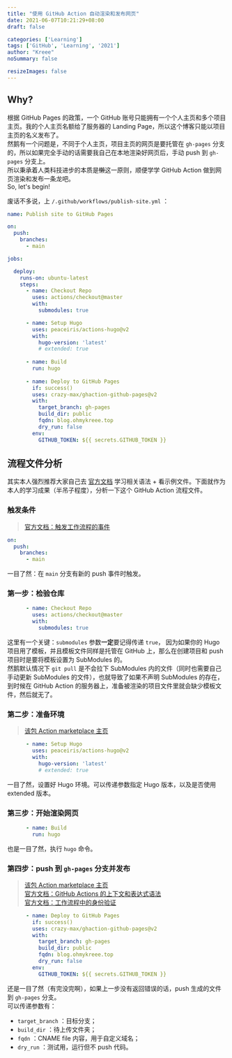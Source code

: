 ```yaml
---
title: "使用 GitHub Action 自动渲染和发布网页"
date: 2021-06-07T10:21:29+08:00
draft: false

categories: ['Learning']
tags: ['GitHub', 'Learning', '2021']
author: "Kreee"
noSummary: false

resizeImages: false
---
```

## Why?
根据 GitHub Pages 的政策，一个 GitHub 账号只能拥有一个个人主页和多个项目主页。我的个人主页名额给了服务器的 Landing Page，所以这个博客只能以项目主页的名义发布了。   
然鹅有一个问题是，不同于个人主页，项目主页的网页是要托管在 `gh-pages` 分支的，所以如果完全手动的话需要我自己在本地渲染好网页后，手动 push 到 `gh-pages` 分支上。   
所以秉承着人类科技进步的本质是~~懒~~这一原则，顺便学学 GitHub Action 做到网页渲染和发布一条龙吧。   
So, let's begin!

<!--more-->

废话不多说，上 `/.github/workflows/publish-site.yml` ：
```yml
name: Publish site to GitHub Pages

on:
  push:
    branches:
      - main

jobs:

  deploy:
    runs-on: ubuntu-latest
    steps:
      - name: Checkout Repo
        uses: actions/checkout@master
        with:
          submodules: true

      - name: Setup Hugo
        uses: peaceiris/actions-hugo@v2
        with:
          hugo-version: 'latest'
          # extended: true
          
      - name: Build
        run: hugo
          
      - name: Deploy to GitHub Pages
        if: success()
        uses: crazy-max/ghaction-github-pages@v2
        with:
          target_branch: gh-pages
          build_dir: public
          fqdn: blog.ohmykreee.top
          dry_run: false
        env:
          GITHUB_TOKEN: ${{ secrets.GITHUB_TOKEN }}
```

## 流程文件分析
其实本人强烈推荐大家自己去 [官方文档](https://docs.github.com/cn/actions) 学习相关语法 + 看示例文件。下面就作为本人的学习成果（半吊子程度），分析一下这个 GitHub Action 流程文件。
### 触发条件
> [官方文档：触发工作流程的事件](https://docs.github.com/cn/actions/reference/events-that-trigger-workflows)
```yml
on:
  push:
    branches:
      - main
```
一目了然：在 `main` 分支有新的 push 事件时触发。

### 第一步：检验仓库
```yml
      - name: Checkout Repo
        uses: actions/checkout@master
        with:
          submodules: true
```
这里有一个关键：`submodules` 参数**一定**要记得传递 `true`， 因为如果你的 Hugo 项目用了模板，并且模板文件同样是托管在 GitHub 上，那么在创建项目和 push 项目时是要将模板设置为 SubModules 的。   
然鹅默认情况下 `git pull` 是不会拉下 SubModules 内的文件（同时也需要自己手动更新 SubModules 的文件），也就导致了如果不声明 SubModules 的存在，到时候在 GitHub Action 的服务器上，准备被渲染的项目文件里就会缺少模板文件，然后就无了。

### 第二步：准备环境
> [该包 Action marketplace 主页](https://github.com/marketplace/actions/hugo-setup)
```yml
      - name: Setup Hugo
        uses: peaceiris/actions-hugo@v2
        with:
          hugo-version: 'latest'
          # extended: true
```
一目了然，设置好 Hugo 环境。可以传递参数指定 Hugo 版本，以及是否使用 extended 版本。

### 第三步：开始渲染网页
```yml
      - name: Build
        run: hugo
```
也是一目了然，执行 `hugo` 命令。

### 第四步：push 到 `gh-pages` 分支并发布
> [该包 Action marketplace 主页](https://github.com/marketplace/actions/github-pages)   
  [官方文档：GitHub Actions 的上下文和表达式语法](https://docs.github.com/cn/actions/reference/context-and-expression-syntax-for-github-actions)   
  [官方文档：工作流程中的身份验证](https://docs.github.com/cn/actions/reference/authentication-in-a-workflow)   
```yml
      - name: Deploy to GitHub Pages
        if: success()
        uses: crazy-max/ghaction-github-pages@v2
        with:
          target_branch: gh-pages
          build_dir: public
          fqdn: blog.ohmykreee.top
          dry_run: false
        env:
          GITHUB_TOKEN: ${{ secrets.GITHUB_TOKEN }}
```
还是一目了然（有完没完啊），如果上一步没有返回错误的话，push 生成的文件到 `gh-pages` 分支。   
可以传递参数有：
* `target_branch` ：目标分支；
* `build_dir` ：待上传文件夹；
* `fqdn` ：CNAME file 内容，用于自定义域名；
* `dry_run` ：测试用，运行但不 push 代码。